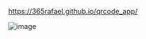 https://365rafael.github.io/qrcode_app/

![image](https://github.com/user-attachments/assets/48d9acff-cc1a-4c02-a793-8ece09f14c8e)
